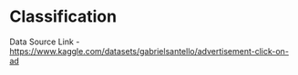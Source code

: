 # Classification
Data Source Link - https://www.kaggle.com/datasets/gabrielsantello/advertisement-click-on-ad
